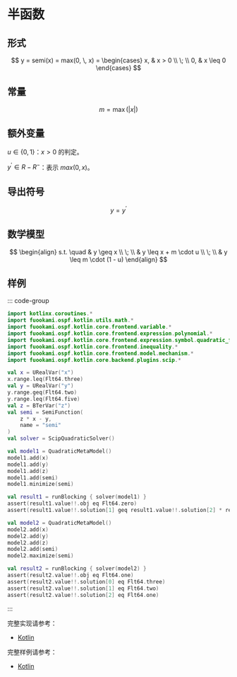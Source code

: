 # 半函数

## 形式

$$
y = semi(x) = max(0, \, x) = \begin{cases}
x, & x > 0 \\ \; \\
0, & x \leq 0
\end{cases}
$$

## 常量

$$
m = \max(|x|)
$$

## 额外变量

$u \in \{ 0, 1 \}$：$x > 0$ 的判定。

$y^{\prime} \in R - R^{-}$：表示 $max(0, x)$。

## 导出符号

$$
y = y^{\prime}
$$

## 数学模型

$$
\begin{align}
s.t. \quad & y \geq x \\ \; \\
& y \leq x + m \cdot u \\ \; \\
& y \leq m \cdot (1 - u)
\end{align}
$$

## 样例

::: code-group

```kotlin
import kotlinx.coroutines.*
import fuookami.ospf.kotlin.utils.math.*
import fuookami.ospf.kotlin.core.frontend.variable.*
import fuookami.ospf.kotlin.core.frontend.expression.polynomial.*
import fuookami.ospf.kotlin.core.frontend.expression.symbol.quadratic_function.*
import fuookami.ospf.kotlin.core.frontend.inequality.*
import fuookami.ospf.kotlin.core.frontend.model.mechanism.*
import fuookami.ospf.kotlin.core.backend.plugins.scip.*

val x = URealVar("x")
x.range.leq(Flt64.three)
val y = URealVar("y")
y.range.geq(Flt64.two)
y.range.leq(Flt64.five)
val z = BTerVar("z")
val semi = SemiFunction(
    z * x - y,
    name = "semi"
)
val solver = ScipQuadraticSolver()

val model1 = QuadraticMetaModel()
model1.add(x)
model1.add(y)
model1.add(z)
model1.add(semi)
model1.minimize(semi)

val result1 = runBlocking { solver(model1) }
assert(result1.value!!.obj eq Flt64.zero)
assert(result1.value!!.solution[1] geq result1.value!!.solution[2] * result1.value!!.solution[0])

val model2 = QuadraticMetaModel()
model2.add(x)
model2.add(y)
model2.add(z)
model2.add(semi)
model2.maximize(semi)

val result2 = runBlocking { solver(model2) }
assert(result2.value!!.obj eq Flt64.one)
assert(result2.value!!.solution[0] eq Flt64.three)
assert(result2.value!!.solution[1] eq Flt64.two)
assert(result2.value!!.solution[2] eq Flt64.one)
```

:::

完整实现请参考：

- [Kotlin](https://github.com/fuookami/ospf-kotlin/blob/main/ospf-kotlin-core/src/main/fuookami/ospf/kotlin/core/frontend/expression/symbol/quadratic_function/Semi.kt)

完整样例请参考：

- [Kotlin](https://github.com/fuookami/ospf/tree/main/examples/ospf-kotlin-example/src/test/fuookami/ospf/kotlin/example/quadratic_function/SemiTest.kt)
